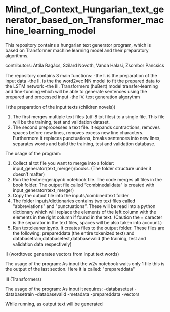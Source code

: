 # Mind_of_Context_Hungarian_text_generator_based_on_Transformer_machine_learning_model

This repository contains a hungarian text generator program, which is based on Transformer machine learning model and their preparatory algorithms.

contributors: Attila Ragács, Szilard Novoth, Vanda Halasi, Zsombor Pancsics

The repository contains 3 main functions: 
-the I. is the preparation of the input data 
-the II. is the the word2vec NN model to fit the prepared data to the LSTM network 
-the III. Transformers (huBert) model transfer-learning and fine-tunning which will be able to generate sentences using the prepared and processed input 
-the IV. text generation algorythm 



I (the preparation of the input texts (children novels))

1. The first merges multiple text files (utf-8 txt files) to a single file. This file will be the training, test and validation dataset.
2. The second preprocesses a text file. It expands contractions, removes spaces before new lines, removes excess new line characters. Furthermore it replaces punctuations, breaks sentences into new lines, separates words and build the training, test and validation database.


The usage of the program:

1. Collect al txt file you want to merge into a folder: input_generator(text_merger)/books. (The folder structure under it doesn’t matter)
2. Run the textmerger.ipynb notebook file. The code merges all files in the book folder. The output file called “combinedalldata” is created with input_generator(text_merger)
3. Copy the output file into the inputs/combinedtext folder
4. The folder inputs/dictionaries contains two text files called "abbreviations" and "punctuations”. These will be read into a python dictionary which will replace the elements of the left column with the elements in the right column if found in the text. (Caution the = caracter is the separator in the text files, spaces will be also taken into account.)
5. Run textcleaner.ipynb. It creates files to the output folder. These files are the following: prepareddata (the entire tokenized text) and databasetrain,databasetest,databasevalid (the training, test and validation data respectively)


II (wordtovec generates vectors from input text words)

The usage of the program: As input the w2v notebook waits only 1 file this is the output of the last section. Here it is called: "prepareddata"

III (Transformers)

The usage of the program: As input it requires: -databasetest -databasetrain -databasevalid -metadata -prepareddata -vectors

While running, as output text will be generated
